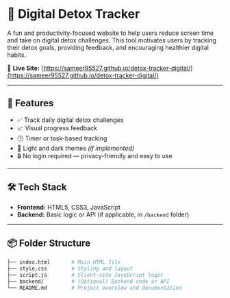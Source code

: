 # 🧠 Digital Detox Tracker

A fun and productivity-focused website to help users reduce screen time and take on digital detox challenges. This tool motivates users by tracking their detox goals, providing feedback, and encouraging healthier digital habits.

🔗 **Live Site:** [https://sameer95527.github.io/detox-tracker-digital/](https://sameer95527.github.io/detox-tracker-digital/)

---

## 🚀 Features

- ✅ Track daily digital detox challenges
- 📈 Visual progress feedback
- 🕒 Timer or task-based tracking
- 🌙 Light and dark themes *(if implemented)*
- 🔒 No login required — privacy-friendly and easy to use

---

## 🛠️ Tech Stack

- **Frontend:** HTML5, CSS3, JavaScript
- **Backend:** Basic logic or API (if applicable, in `/backend` folder)

---

## 📦 Folder Structure

```bash
├── index.html       # Main HTML file
├── style.css        # Styling and layout
├── script.js        # Client-side JavaScript logic
├── backend/         # (Optional) Backend code or API
└── README.md        # Project overview and documentation
